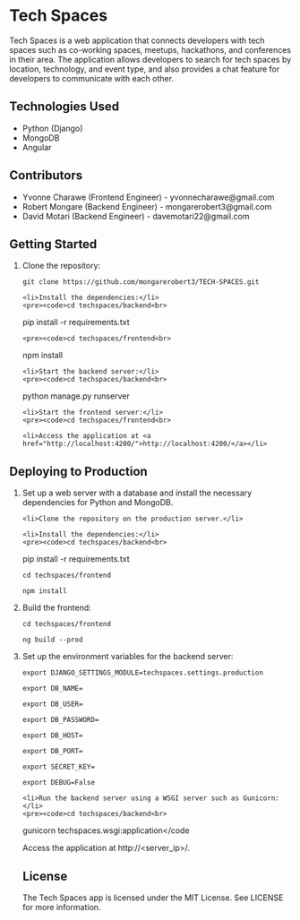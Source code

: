 <!DOCTYPE html>
<html>
<head>
	<meta charset="UTF-8">
</head>
<body>
<h1>Tech Spaces</h1>

<p>Tech Spaces is a web application that connects developers with tech spaces such as co-working spaces, meetups, hackathons, and conferences in their area. The application allows developers to search for tech spaces by location, technology, and event type, and also provides a chat feature for developers to communicate with each other.</p>

<h2>Technologies Used</h2>
<ul>
	<li>Python (Django)</li>
	<li>MongoDB</li>
	<li>Angular</li>
</ul>

<h2>Contributors</h2>
<ul>
	<li>Yvonne Charawe (Frontend Engineer) - yvonnecharawe@gmail.com</li>
	<li>Robert Mongare (Backend Engineer) - mongarerobert3@gmail.com</li>
	<li>David Motari (Backend Engineer) - davemotari22@gmail.com</li>
</ul>

<h2>Getting Started</h2>
<ol>
	<li>Clone the repository:</li>
	<pre><code>git clone https://github.com/mongarerobert3/TECH-SPACES.git</code></pre>

	<li>Install the dependencies:</li>
	<pre><code>cd techspaces/backend<br>
pip install -r requirements.txt</code></pre>


	<pre><code>cd techspaces/frontend<br>
npm install</code></pre>


	<li>Start the backend server:</li>
	<pre><code>cd techspaces/backend<br>
python manage.py runserver</code></pre>


	<li>Start the frontend server:</li>
	<pre><code>cd techspaces/frontend<br>
</code></pre>


	<li>Access the application at <a href="http://localhost:4200/">http://localhost:4200/</a></li>
</ol>

<h2>Deploying to Production</h2>
<ol>
	<li>Set up a web server with a database and install the necessary dependencies for Python and MongoDB.</li>

    <li>Clone the repository on the production server.</li>

	<li>Install the dependencies:</li>
	<pre><code>cd techspaces/backend<br>
pip install -r requirements.txt</code></pre>


<pre><code>cd techspaces/frontend<br>
npm install</code></pre>


<li>Build the frontend:</li>
<pre><code>cd techspaces/frontend<br>
ng build --prod</code></pre>


<li>Set up the environment variables for the backend server:</li>
<pre><code>export DJANGO_SETTINGS_MODULE=techspaces.settings.production<br>
export DB_NAME=<database_name><br>
export DB_USER=<database_user><br>
export DB_PASSWORD=<database_password><br>
export DB_HOST=<database_host><br>
export DB_PORT=<database_port><br>
export SECRET_KEY=<secret_key><br>
export DEBUG=False</code></pre>


	<li>Run the backend server using a WSGI server such as Gunicorn:</li>
	<pre><code>cd techspaces/backend<br>
gunicorn techspaces.wsgi:application</code

Access the application at http://<server_ip>/.

<h2>License</h2>
<p>The Tech Spaces app is licensed under the MIT License. See LICENSE for more information.</p>
